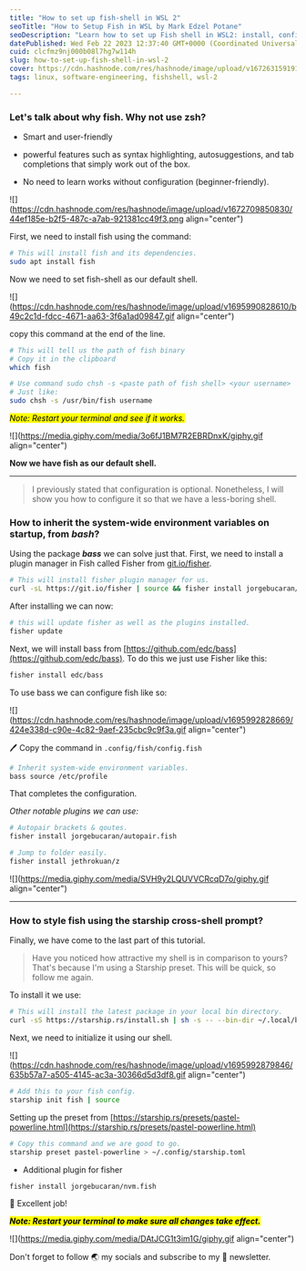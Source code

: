 ```yaml
---
title: "How to set up fish-shell in WSL 2"
seoTitle: "How to Setup Fish in WSL by Mark Edzel Potane"
seoDescription: "Learn how to set up Fish shell in WSL2: install, configure, and use Fish to enhance your command-line experience in Windows. #Fish #WSL2"
datePublished: Wed Feb 22 2023 12:37:40 GMT+0000 (Coordinated Universal Time)
cuid: clcfmz9nj000b08l7hg7w114h
slug: how-to-set-up-fish-shell-in-wsl-2
cover: https://cdn.hashnode.com/res/hashnode/image/upload/v1672631591915/0eea1f39-131c-458d-a8de-1e1632050b71.png
tags: linux, software-engineering, fishshell, wsl-2

---
```


### **Let's talk about why fish. Why not use zsh?**

* Smart and user-friendly
    
* powerful features such as syntax highlighting, autosuggestions, and tab completions that simply work out of the box.
    
* No need to learn works without configuration (beginner-friendly).
    

![](https://cdn.hashnode.com/res/hashnode/image/upload/v1672709850830/44ef185e-b2f5-487c-a7ab-921381cc49f3.png align="center")

First, we need to install fish using the command:

```bash
# This will install fish and its dependencies.
sudo apt install fish
```

Now we need to set fish-shell as our default shell.

![](https://cdn.hashnode.com/res/hashnode/image/upload/v1695990828610/b49c2c1d-fdcc-4671-aa63-3f6a1ad09847.gif align="center")

copy this command at the end of the line.

```bash
# This will tell us the path of fish binary
# Copy it in the clipboard
which fish
```

```bash
# Use command sudo chsh -s <paste path of fish shell> <your username>
# Just like:
sudo chsh -s /usr/bin/fish username
```

*<mark>Note: Restart your terminal and see if it works.</mark>*

![](https://media.giphy.com/media/3o6fJ1BM7R2EBRDnxK/giphy.gif align="center")

**Now we have fish as our default shell.**

---

> I previously stated that configuration is optional. Nonetheless, I will show you how to configure it so that we have a less-boring shell.

### How to inherit the system-wide environment variables on startup, from ***bash***?

Using the package ***bass*** we can solve just that. First, we need to install a plugin manager in Fish called Fisher from [git.io/fisher](http://git.io/fisher).

```bash
# This will install fisher plugin manager for us.
curl -sL https://git.io/fisher | source && fisher install jorgebucaran/fisher
```

After installing we can now:

```bash
# this will update fisher as well as the plugins installed.
fisher update
```

Next, we will install bass from [https://github.com/edc/bass](https://github.com/edc/bass). To do this we just use Fisher like this:

```bash
fisher install edc/bass
```

To use bass we can configure fish like so:

![](https://cdn.hashnode.com/res/hashnode/image/upload/v1695992828669/424e338d-c90e-4c82-9aef-235cbc9c9f3a.gif align="center")

🖊️ Copy the command in `.config/fish/config.fish`

```bash
# Inherit system-wide environment variables.
bass source /etc/profile
```

That completes the configuration.

*Other notable plugins we can use:*

```bash
# Autopair brackets & qoutes. 
fisher install jorgebucaran/autopair.fish
```

```bash
# Jump to folder easily.
fisher install jethrokuan/z
```

![](https://media.giphy.com/media/SVH9y2LQUVVCRcqD7o/giphy.gif align="center")

---

### How to style fish using the starship cross-shell prompt?

Finally, we have come to the last part of this tutorial.

> Have you noticed how attractive my shell is in comparison to yours? That's because I'm using a Starship preset. This will be quick, so follow me again.

To install it we use:

```bash
# This will install the latest package in your local bin directory. 
curl -sS https://starship.rs/install.sh | sh -s -- --bin-dir ~/.local/bin/
```

Next, we need to initialize it using our shell.

![](https://cdn.hashnode.com/res/hashnode/image/upload/v1695992879846/635b57a7-a505-4145-ac3a-30366d5d3df8.gif align="center")

```bash
# Add this to your fish config.
starship init fish | source
```

Setting up the preset from [https://starship.rs/presets/pastel-powerline.html](https://starship.rs/presets/pastel-powerline.html)

```bash
# Copy this command and we are good to go.
starship preset pastel-powerline > ~/.config/starship.toml
```

* Additional plugin for fisher
    

```bash
fisher install jorgebucaran/nvm.fish
```

👏 Excellent job!

***<mark>Note: Restart your terminal to make sure all changes take effect.</mark>***

![](https://media.giphy.com/media/DAtJCG1t3im1G/giphy.gif align="center")

Don't forget to follow 🌏 my socials and subscribe to my 💌 newsletter.